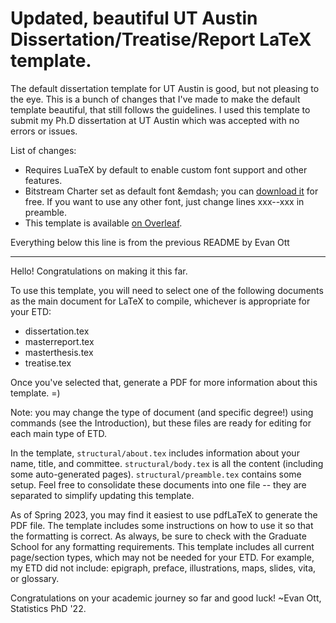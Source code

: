 # Updated, beautiful UT Austin Dissertation/Treatise/Report LaTeX template.

The default dissertation template for UT Austin is good, but not pleasing to the eye. This is a bunch of changes that I've made to make the default template beautiful, that still follows the guidelines. I used this template to submit my Ph.D dissertation at UT Austin which was accepted with no errors or issues.

List of changes:

- Requires LuaTeX by default to enable custom font support and other features.
- Bitstream Charter set as default font &emdash; you can [download it]() for free. If you want to use any other font, just change lines xxx--xxx in preamble.
- This template is available [on Overleaf]().

Everything below this line is from the previous README by Evan Ott

---

Hello! Congratulations on making it this far.

To use this template, you will need to select one of the following documents as the main document for LaTeX to compile, whichever is appropriate for your ETD:

* dissertation.tex
* masterreport.tex
* masterthesis.tex
* treatise.tex

Once you've selected that, generate a PDF for more information about this template. =)

Note: you may change the type of document (and specific degree!) using commands (see the Introduction), but these files are ready for editing for each main type of ETD.

In the template, `structural/about.tex` includes information about your name, title, and committee. `structural/body.tex` is all the content (including some auto-generated pages). `structural/preamble.tex` contains some setup. Feel free to consolidate these documents into one file -- they are separated to simplify updating this template.

As of Spring 2023, you may find it easiest to use pdfLaTeX to generate the PDF file. The template includes some instructions on how to use it so that the formatting is correct. As always, be sure to check with the Graduate School for any formatting requirements. This template includes all current page/section types, which may not be needed for your ETD. For example, my ETD did not include: epigraph, preface, illustrations, maps, slides, vita, or glossary.

Congratulations on your academic journey so far and good luck! ~Evan Ott, Statistics PhD '22.
